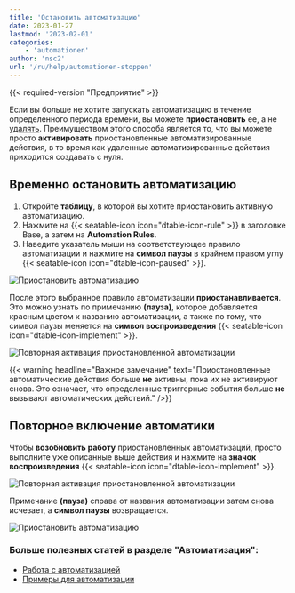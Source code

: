 ```yaml
---
title: 'Остановить автоматизацию'
date: 2023-01-27
lastmod: '2023-02-01'
categories:
    - 'automationen'
author: 'nsc2'
url: '/ru/help/automationen-stoppen'
---
```


{{< required-version "Предприятие" >}}

Если вы больше не хотите запускать автоматизацию в течение определенного периода времени, вы можете **приостановить** ее, а не [удалять](https://seatable.io/ru/docs/arbeiten-mit-automationen/automationen-loeschen/). Преимуществом этого способа является то, что вы можете просто **активировать** приостановленные автоматизированные действия, в то время как удаленные автоматизированные действия приходится создавать с нуля.

## Временно остановить автоматизацию

1. Откройте **таблицу**, в которой вы хотите приостановить активную автоматизацию.
2. Нажмите на {{< seatable-icon icon="dtable-icon-rule" >}} в заголовке Base, а затем на **Automation Rules**.
3. Наведите указатель мыши на соответствующее правило автоматизации и нажмите на **символ паузы** в крайнем правом углу {{< seatable-icon icon="dtable-icon-paused" >}}.

![Приостановить автоматизацию](https://seatable.io/wp-content/uploads/2022/12/pause-an-automation-1.png)

После этого выбранное правило автоматизации **приостанавливается**. Это можно узнать по примечанию **(пауза)**, которое добавляется красным цветом к названию автоматизации, а также по тому, что символ паузы меняется на **символ воспроизведения** {{< seatable-icon icon="dtable-icon-implement" >}}.

![Повторная активация приостановленной автоматизации](https://seatable.io/wp-content/uploads/2022/12/reactivate-paused-automations.png)

{{< warning  headline="Важное замечание"  text="Приостановленные автоматические действия больше **не** активны, пока их не активируют снова. Это означает, что определенные триггерные события больше **не** вызывают автоматических действий." />}}

## Повторное включение автоматики

Чтобы **возобновить работу** приостановленных автоматизаций, просто выполните уже описанные выше действия и нажмите на **значок воспроизведения** {{< seatable-icon icon="dtable-icon-implement" >}}.

![Повторная активация приостановленной автоматизации](https://seatable.io/wp-content/uploads/2022/12/reactivate-paused-automations.png)

Примечание **(пауза)** справа от названия автоматизации затем снова исчезает, а **символ паузы** возвращается.

![Приостановить автоматизацию](https://seatable.io/wp-content/uploads/2022/12/pause-an-automation-1.png)

### Больше полезных статей в разделе "Автоматизация":

- [Работа с автоматизацией](https://seatable.io/ru/docs-category/arbeiten-mit-automationen/)
- [Примеры для автоматизации](https://seatable.io/ru/docs-category/beispiele-fuer-automationen/)
